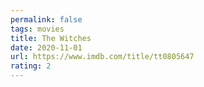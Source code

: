 ```yaml
---
permalink: false
tags: movies
title: The Witches
date: 2020-11-01
url: https://www.imdb.com/title/tt0805647
rating: 2
---
```

